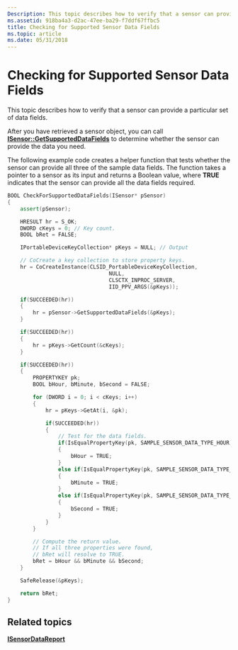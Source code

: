 ```yaml
---
Description: This topic describes how to verify that a sensor can provide a particular set of data fields.
ms.assetid: 918ba4a3-d2ac-47ee-ba29-f7ddf67ffbc5
title: Checking for Supported Sensor Data Fields
ms.topic: article
ms.date: 05/31/2018
---
```


# Checking for Supported Sensor Data Fields

This topic describes how to verify that a sensor can provide a particular set of data fields.

After you have retrieved a sensor object, you can call [**ISensor::GetSupportedDataFields**](https://msdn.microsoft.com/library/Dd318890(v=VS.85).aspx) to determine whether the sensor can provide the data you need.

The following example code creates a helper function that tests whether the sensor can provide all three of the sample data fields. The function takes a pointer to a sensor as its input and returns a Boolean value, where **TRUE** indicates that the sensor can provide all the data fields required.


```C++
BOOL CheckForSupportedDataFields(ISensor* pSensor)
{
    assert(pSensor);

    HRESULT hr = S_OK;
    DWORD cKeys = 0; // Key count.
    BOOL bRet = FALSE;

    IPortableDeviceKeyCollection* pKeys = NULL; // Output

    // CoCreate a key collection to store property keys.
    hr = CoCreateInstance(CLSID_PortableDeviceKeyCollection, 
                                NULL, 
                                CLSCTX_INPROC_SERVER, 
                                IID_PPV_ARGS(&pKeys));

    if(SUCCEEDED(hr))
    {
        hr = pSensor->GetSupportedDataFields(&pKeys);
    }

    if(SUCCEEDED(hr))
    {
        hr = pKeys->GetCount(&cKeys);
    }

    if(SUCCEEDED(hr))
    {
        PROPERTYKEY pk;
        BOOL bHour, bMinute, bSecond = FALSE;

        for (DWORD i = 0; i < cKeys; i++)
        {
            hr = pKeys->GetAt(i, &pk);

            if(SUCCEEDED(hr))
            {
                // Test for the data fields.
                if(IsEqualPropertyKey(pk, SAMPLE_SENSOR_DATA_TYPE_HOUR))
                {
                    bHour = TRUE;
                }
                else if(IsEqualPropertyKey(pk, SAMPLE_SENSOR_DATA_TYPE_MINUTE))
                {
                    bMinute = TRUE;
                }
                else if(IsEqualPropertyKey(pk, SAMPLE_SENSOR_DATA_TYPE_SECOND))
                {
                    bSecond = TRUE;
                }
            }
        }

        // Compute the return value.
        // If all three properties were found,
        // bRet will resolve to TRUE.
        bRet = bHour && bMinute && bSecond;
    }

    SafeRelease(&pKeys);

    return bRet;
}
```



## Related topics

<dl> <dt>

[**ISensorDataReport**](/windows/desktop/api/sensorsapi/nn-sensorsapi-isensordatareport)
</dt> </dl>

 

 



